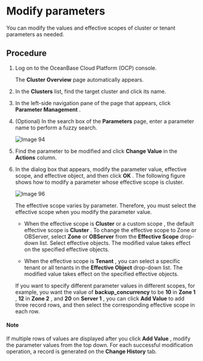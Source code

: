 # Modify parameters

You can modify the values and effective scopes of cluster or tenant parameters as needed.

## Procedure

1. Log on to the OceanBase Cloud Platform (OCP) console.

   The **Cluster Overview** page automatically appears.

2. In the **Clusters** list, find the target cluster and click its name.

3. In the left-side navigation pane of the page that appears, click **Parameter Management** .

4. (Optional) In the search box of the **Parameters** page, enter a parameter name to perform a fuzzy search.

   ![Image 94](https://help-static-aliyun-doc.aliyuncs.com/assets/img/en-US/7124633561/p440455.png)

5. Find the parameter to be modified and click **Change Value** in the **Actions** column.

6. In the dialog box that appears, modify the parameter value, effective scope, and effective object, and then click **OK** . The following figure shows how to modify a parameter whose effective scope is cluster.

   ![Image 96](https://help-static-aliyun-doc.aliyuncs.com/assets/img/en-US/8124633561/p440456.png)

   The effective scope varies by parameter. Therefore, you must select the effective scope when you modify the parameter value.
   * When the effective scope is **Cluster** or a custom scope , the default effective scope is **Cluster** . To change the effective scope to Zone or OBServer, select **Zone** or **OBServer** from the **Effective Scope** drop-down list. Select effective objects. The modified value takes effect on the specified effective objects.

   * When the effective scope is **Tenant** , you can select a specific tenant or all tenants in the **Effective Object** drop-down list. The modified value takes effect on the specified effective objects.

   If you want to specify different parameter values in different scopes, for example, you want the value of **backup_concurrency** to be **10** in **Zone 1** , **12** in **Zone 2** , and **20** on **Server 1** , you can click **Add Value** to add three record rows, and then select the corresponding effective scope in each row.

  <main id="notice" type='explain'>
    <h4>Note</h4>
    <p>If multiple rows of values are displayed after you click <strong>Add Value</strong> , modify the parameter values from the top down. For each successful modification operation, a record is generated on the <strong>Change History</strong> tab.</p>
  </main>
